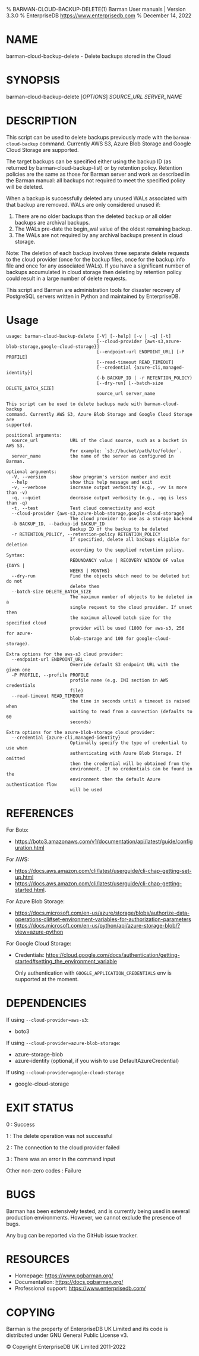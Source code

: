 % BARMAN-CLOUD-BACKUP-DELETE(1) Barman User manuals | Version 3.3.0
% EnterpriseDB <https://www.enterprisedb.com>
% December 14, 2022

# NAME

barman-cloud-backup-delete - Delete backups stored in the Cloud


# SYNOPSIS

barman-cloud-backup-delete [*OPTIONS*] *SOURCE_URL* *SERVER_NAME*


# DESCRIPTION

This script can be used to delete backups previously made with the
`barman-cloud-backup` command. Currently AWS S3, Azure Blob Storage and 
Google Cloud Storage are supported.

The target backups can be specified either using the backup ID (as
returned by barman-cloud-backup-list) or by retention policy. Retention
policies are the same as those for Barman server and work as described in
the Barman manual: all backups not required to meet the specified policy
will be deleted.

When a backup is successfully deleted any unused WALs associated with that
backup are removed. WALs are only considered unused if:

 1. There are no older backups than the deleted backup *or* all older backups
    are archival backups.
 2. The WALs pre-date the begin_wal value of the oldest remaining backup.
 3. The WALs are not required by any archival backups present in cloud storage.

Note: The deletion of each backup involves three separate delete requests
to the cloud provider (once for the backup files, once for the backup.info
file and once for any associated WALs). If you have a significant number of
backups accumulated in cloud storage then deleting by retention policy could
result in a large number of delete requests.

This script and Barman are administration tools for disaster recovery
of PostgreSQL servers written in Python and maintained by EnterpriseDB.


# Usage
```
usage: barman-cloud-backup-delete [-V] [--help] [-v | -q] [-t]
                                  [--cloud-provider {aws-s3,azure-blob-storage,google-cloud-storage}]
                                  [--endpoint-url ENDPOINT_URL] [-P PROFILE]
                                  [--read-timeout READ_TIMEOUT]
                                  [--credential {azure-cli,managed-identity}]
                                  (-b BACKUP_ID | -r RETENTION_POLICY)
                                  [--dry-run] [--batch-size DELETE_BATCH_SIZE]
                                  source_url server_name

This script can be used to delete backups made with barman-cloud-backup
command. Currently AWS S3, Azure Blob Storage and Google Cloud Storage are
supported.

positional arguments:
  source_url            URL of the cloud source, such as a bucket in AWS S3.
                        For example: `s3://bucket/path/to/folder`.
  server_name           the name of the server as configured in Barman.

optional arguments:
  -V, --version         show program's version number and exit
  --help                show this help message and exit
  -v, --verbose         increase output verbosity (e.g., -vv is more than -v)
  -q, --quiet           decrease output verbosity (e.g., -qq is less than -q)
  -t, --test            Test cloud connectivity and exit
  --cloud-provider {aws-s3,azure-blob-storage,google-cloud-storage}
                        The cloud provider to use as a storage backend
  -b BACKUP_ID, --backup-id BACKUP_ID
                        Backup ID of the backup to be deleted
  -r RETENTION_POLICY, --retention-policy RETENTION_POLICY
                        If specified, delete all backups eligible for deletion
                        according to the supplied retention policy. Syntax:
                        REDUNDANCY value | RECOVERY WINDOW OF value {DAYS |
                        WEEKS | MONTHS}
  --dry-run             Find the objects which need to be deleted but do not
                        delete them
  --batch-size DELETE_BATCH_SIZE
                        The maximum number of objects to be deleted in a
                        single request to the cloud provider. If unset then
                        the maximum allowed batch size for the specified cloud
                        provider will be used (1000 for aws-s3, 256 for azure-
                        blob-storage and 100 for google-cloud-storage).

Extra options for the aws-s3 cloud provider:
  --endpoint-url ENDPOINT_URL
                        Override default S3 endpoint URL with the given one
  -P PROFILE, --profile PROFILE
                        profile name (e.g. INI section in AWS credentials
                        file)
  --read-timeout READ_TIMEOUT
                        the time in seconds until a timeout is raised when
                        waiting to read from a connection (defaults to 60
                        seconds)

Extra options for the azure-blob-storage cloud provider:
  --credential {azure-cli,managed-identity}
                        Optionally specify the type of credential to use when
                        authenticating with Azure Blob Storage. If omitted
                        then the credential will be obtained from the
                        environment. If no credentials can be found in the
                        environment then the default Azure authentication flow
                        will be used
```
# REFERENCES

For Boto:

* https://boto3.amazonaws.com/v1/documentation/api/latest/guide/configuration.html

For AWS:

* https://docs.aws.amazon.com/cli/latest/userguide/cli-chap-getting-set-up.html
* https://docs.aws.amazon.com/cli/latest/userguide/cli-chap-getting-started.html.

For Azure Blob Storage:

* https://docs.microsoft.com/en-us/azure/storage/blobs/authorize-data-operations-cli#set-environment-variables-for-authorization-parameters
* https://docs.microsoft.com/en-us/python/api/azure-storage-blob/?view=azure-python

For Google Cloud Storage:
* Credentials: https://cloud.google.com/docs/authentication/getting-started#setting_the_environment_variable

  Only authentication with `GOOGLE_APPLICATION_CREDENTIALS` env is supported at the moment.

# DEPENDENCIES

If using `--cloud-provider=aws-s3`:

* boto3

If using `--cloud-provider=azure-blob-storage`:

* azure-storage-blob
* azure-identity (optional, if you wish to use DefaultAzureCredential)

If using `--cloud-provider=google-cloud-storage`
* google-cloud-storage 

# EXIT STATUS

0
:   Success

1
:   The delete operation was not successful

2
:   The connection to the cloud provider failed

3
:   There was an error in the command input

Other non-zero codes
:   Failure


# BUGS

Barman has been extensively tested, and is currently being used in several
production environments. However, we cannot exclude the presence of bugs.

Any bug can be reported via the GitHub issue tracker.

# RESOURCES

* Homepage: <https://www.pgbarman.org/>
* Documentation: <https://docs.pgbarman.org/>
* Professional support: <https://www.enterprisedb.com/>


# COPYING

Barman is the property of EnterpriseDB UK Limited
and its code is distributed under GNU General Public License v3.

© Copyright EnterpriseDB UK Limited 2011-2022

